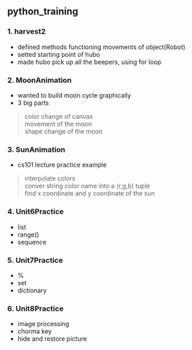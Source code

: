 ## python_training

### 1. harvest2
  - defined methods functioning movements of object(Robot)
  - setted starting point of hubo
  - made hubo pick up all the beepers, using for loop

### 2. MoonAnimation
  - wanted to build moon cycle graphically
  - 3 big parts  
  > color change of canvas  
  > movement of the moon  
  > shape change of the moon

### 3. SunAnimation
  - cs101 lecture practice example  
  > interpolate colors  
  > conver string color name into a (r,g,b) tuple  
  > find x coordinate and y coordinate of the sun

### 4. Unit6Practice
  - list
  - range()
  - sequence

### 5. Unit7Practice
  - %
  - set
  - dictionary

### 6. Unit8Practice
  - image processing
  - chorma key
  - hide and restore picture
